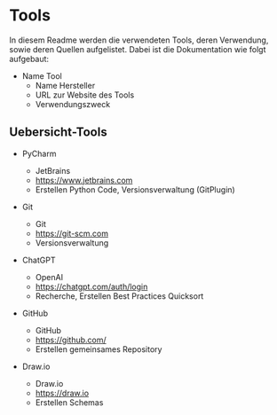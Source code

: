 # Tools
In diesem Readme werden die verwendeten Tools, deren Verwendung, sowie deren Quellen aufgelistet.
Dabei ist die Dokumentation wie folgt aufgebaut:

- Name Tool
    - Name Hersteller
    - URL zur Website des Tools
    - Verwendungszweck



## Uebersicht-Tools

- PyCharm
    - JetBrains
    - https://www.jetbrains.com
    - Erstellen Python Code, Versionsverwaltung (GitPlugin)
  

- Git
    - Git
    - https://git-scm.com
    - Versionsverwaltung


- ChatGPT
    - OpenAI
    - https://chatgpt.com/auth/login
    - Recherche, Erstellen Best Practices Quicksort


- GitHub
    - GitHub
    - https://github.com/
    - Erstellen gemeinsames Repository


- Draw.io
    - Draw.io
    - https://draw.io
    - Erstellen Schemas